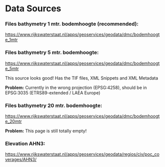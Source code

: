 # Data Sources

### Files bathymetry 1 mtr. bodemhoogte (recommended):

https://www.rijkswaterstaat.nl/apps/geoservices/geodata/dmc/bodemhoogte_1mtr 


### Files bathymetry 5 mtr. bodemhoogte:
https://www.rijkswaterstaat.nl/apps/geoservices/geodata/dmc/bodemhoogte_5mtr

This source looks good! Has the TIF files, XML Snippets and XML Metadata 

**Problem:** Currently in the wrong projection (EPSG:4258), should be in EPSG:3035 (ETRS89-extended / LAEA Europe)

### Files bathymetry 20 mtr. bodemhoogte:
https://www.rijkswaterstaat.nl/apps/geoservices/geodata/dmc/bodemhoogte_20mtr

**Problem:** This page is still totally empty!

### Elevation AHN3:
https://www.rijkswaterstaat.nl/apps/geoservices/geodata/regios/civ/poc_coverages/AHN3/
